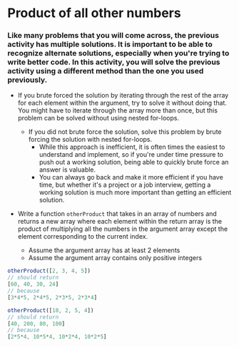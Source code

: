 # Product of all other numbers

### Like many problems that you will come across, the previous activity has multiple solutions. It is important to be able to recognize alternate solutions, especially when you're trying to write better code. In this activity, you will solve the previous activity using a different method than the one you used previously.

* If you brute forced the solution by iterating through the rest of the array for each element within the argument, try to solve it without doing that. You might have to iterate through the array more than once, but this problem can be solved without using nested for-loops.
    * If you did not brute force the solution, solve this problem by brute forcing the solution with nested for-loops.
        * While this approach is inefficient, it is often times the easiest to understand and implement, so if you're under time pressure to push out a working solution, being able to quickly brute force an answer is valuable.
        * You can always go back and make it more efficient if you have time, but whether it's a project or a job interview, getting a working solution is much more important than getting an efficient solution.

* Write a function `otherProduct` that takes in an array of numbers and returns a new array where each element within the return array is the product of multiplying all the numbers in the argument array except the element corresponding to the current index.
    * Assume the argument array has at least 2 elements
    * Assume the argument array contains only positive integers

```javascript
otherProduct([2, 3, 4, 5])
// should return
[60, 40, 30, 24]
// because
[3*4*5, 2*4*5, 2*3*5, 2*3*4]

otherProduct([10, 2, 5, 4])
// should return
[40, 200, 80, 100]
// because
[2*5*4, 10*5*4, 10*2*4, 10*2*5]
```
